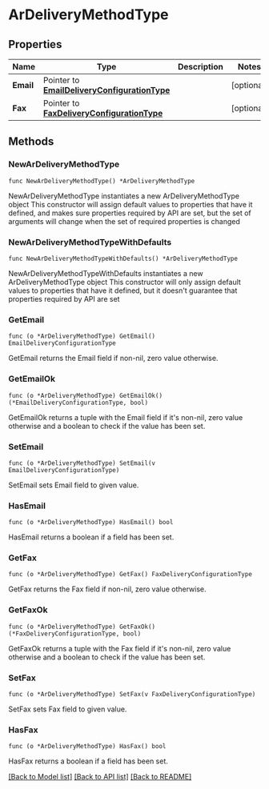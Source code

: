# ArDeliveryMethodType

## Properties

Name | Type | Description | Notes
------------ | ------------- | ------------- | -------------
**Email** | Pointer to [**EmailDeliveryConfigurationType**](EmailDeliveryConfigurationType.md) |  | [optional] 
**Fax** | Pointer to [**FaxDeliveryConfigurationType**](FaxDeliveryConfigurationType.md) |  | [optional] 

## Methods

### NewArDeliveryMethodType

`func NewArDeliveryMethodType() *ArDeliveryMethodType`

NewArDeliveryMethodType instantiates a new ArDeliveryMethodType object
This constructor will assign default values to properties that have it defined,
and makes sure properties required by API are set, but the set of arguments
will change when the set of required properties is changed

### NewArDeliveryMethodTypeWithDefaults

`func NewArDeliveryMethodTypeWithDefaults() *ArDeliveryMethodType`

NewArDeliveryMethodTypeWithDefaults instantiates a new ArDeliveryMethodType object
This constructor will only assign default values to properties that have it defined,
but it doesn't guarantee that properties required by API are set

### GetEmail

`func (o *ArDeliveryMethodType) GetEmail() EmailDeliveryConfigurationType`

GetEmail returns the Email field if non-nil, zero value otherwise.

### GetEmailOk

`func (o *ArDeliveryMethodType) GetEmailOk() (*EmailDeliveryConfigurationType, bool)`

GetEmailOk returns a tuple with the Email field if it's non-nil, zero value otherwise
and a boolean to check if the value has been set.

### SetEmail

`func (o *ArDeliveryMethodType) SetEmail(v EmailDeliveryConfigurationType)`

SetEmail sets Email field to given value.

### HasEmail

`func (o *ArDeliveryMethodType) HasEmail() bool`

HasEmail returns a boolean if a field has been set.

### GetFax

`func (o *ArDeliveryMethodType) GetFax() FaxDeliveryConfigurationType`

GetFax returns the Fax field if non-nil, zero value otherwise.

### GetFaxOk

`func (o *ArDeliveryMethodType) GetFaxOk() (*FaxDeliveryConfigurationType, bool)`

GetFaxOk returns a tuple with the Fax field if it's non-nil, zero value otherwise
and a boolean to check if the value has been set.

### SetFax

`func (o *ArDeliveryMethodType) SetFax(v FaxDeliveryConfigurationType)`

SetFax sets Fax field to given value.

### HasFax

`func (o *ArDeliveryMethodType) HasFax() bool`

HasFax returns a boolean if a field has been set.


[[Back to Model list]](../README.md#documentation-for-models) [[Back to API list]](../README.md#documentation-for-api-endpoints) [[Back to README]](../README.md)


